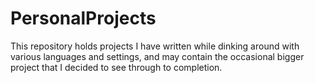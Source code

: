# PersonalProjects
This repository holds projects I have written while dinking around with various languages and settings, and may contain the occasional bigger project that I decided to see through to completion.

